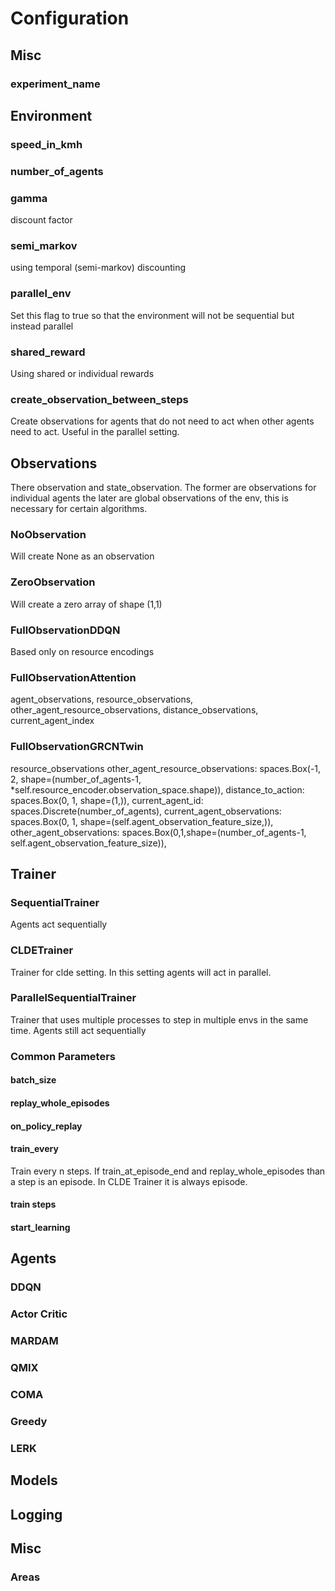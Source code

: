 # Configuration

## Misc

### experiment_name


## Environment

### speed_in_kmh

### number_of_agents

### gamma
discount factor

### semi_markov
using temporal (semi-markov) discounting

### parallel_env
Set this flag to true so that the environment will not be sequential but instead parallel

### shared_reward
Using shared or individual rewards

### create_observation_between_steps
Create observations for agents that do not need to act when other agents need to act. 
Useful in the parallel setting.


## Observations
There observation and state_observation. 
The former are observations for individual agents the later are global observations of the env, 
this is necessary for certain algorithms.


### NoObservation
Will create None as an observation

### ZeroObservation
Will create a zero array of shape (1,1)

### FullObservationDDQN
Based only on resource encodings

### FullObservationAttention
agent_observations, resource_observations, other_agent_resource_observations, distance_observations, current_agent_index

### FullObservationGRCNTwin
resource_observations
other_agent_resource_observations: spaces.Box(-1, 2, shape=(number_of_agents-1, *self.resource_encoder.observation_space.shape)),
distance_to_action: spaces.Box(0, 1, shape=(1,)),
current_agent_id: spaces.Discrete(number_of_agents),
current_agent_observations: spaces.Box(0, 1, shape=(self.agent_observation_feature_size,)),
other_agent_observations: spaces.Box(0,1,shape=(number_of_agents-1, self.agent_observation_feature_size)),


## Trainer
### SequentialTrainer
Agents act sequentially

### CLDETrainer
Trainer for clde setting. In this setting agents will act in parallel.

### ParallelSequentialTrainer
Trainer that uses multiple processes to step in multiple envs in the same time. Agents still act sequentially

### Common Parameters
#### batch_size
#### replay_whole_episodes
#### on_policy_replay
#### train_every
Train every n steps. If train_at_episode_end and replay_whole_episodes than a step is an episode. 
In CLDE Trainer it is always episode.
#### train steps
#### start_learning


## Agents
### DDQN
### Actor Critic
### MARDAM
### QMIX
### COMA
### Greedy
### LERK

## Models

## Logging

## Misc
### Areas
